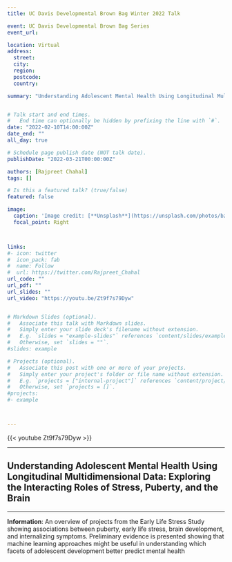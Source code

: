 ```yaml
---
title: UC Davis Developmental Brown Bag Winter 2022 Talk

event: UC Davis Developmental Brown Bag Series
event_url: 

location: Virtual
address:
  street: 
  city: 
  region: 
  postcode: 
  country: 

summary: "Understanding Adolescent Mental Health Using Longitudinal Multidimensional Data: Exploring the Interacting Roles of Stress, Puberty, and the Brain"


# Talk start and end times.
#   End time can optionally be hidden by prefixing the line with `#`.
date: "2022-02-10T14:00:00Z"
date_end: ""
all_day: true

# Schedule page publish date (NOT talk date).
publishDate: "2022-03-21T00:00:00Z"

authors: [Rajpreet Chahal]
tags: []

# Is this a featured talk? (true/false)
featured: false

image:
  caption: 'Image credit: [**Unsplash**](https://unsplash.com/photos/bzdhc5b3Bxs)'
  focal_point: Right



links:
#- icon: twitter
#  icon_pack: fab
#  name: Follow
#  url: https://twitter.com/Rajpreet_Chahal
url_code: ""
url_pdf: ""
url_slides: ""
url_video: "https://youtu.be/Zt9f7s79Dyw"


# Markdown Slides (optional).
#   Associate this talk with Markdown slides.
#   Simply enter your slide deck's filename without extension.
#   E.g. `slides = "example-slides"` references `content/slides/example-slides.md`.
#   Otherwise, set `slides = ""`.
#slides: example

# Projects (optional).
#   Associate this post with one or more of your projects.
#   Simply enter your project's folder or file name without extension.
#   E.g. `projects = ["internal-project"]` references `content/project/deep-learning/index.md`.
#   Otherwise, set `projects = []`.
#projects:
#- example



---
```



{{< youtube Zt9f7s79Dyw >}}

---

## Understanding Adolescent Mental Health Using Longitudinal Multidimensional Data: Exploring the Interacting Roles of Stress, Puberty, and the Brain ##


--- 

**Information**: An overview of projects from the Early Life Stress Study showing associations between puberty, early life stress, brain development, and internalizing symptoms. Preliminary evidence is presented showing that machine learning approaches might be useful in understanding which facets of adolescent development better predict mental health
